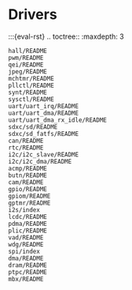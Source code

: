 # Drivers

:::{eval-rst}
.. toctree::
    :maxdepth: 3

    hall/README
    pwm/README
    qei/README
    jpeg/README
    mchtmr/README
    pllctl/README
    synt/README
    sysctl/README
    uart/uart_irq/README
    uart/uart_dma/README
    uart/uart_dma_rx_idle/README
    sdxc/sd/README
    sdxc/sd_fatfs/README
    can/README
    rtc/README
    i2c/i2c_slave/README
    i2c/i2c_dma/README
    acmp/README
    butn/README
    cam/README
    gpio/README
    gpiom/README
    gptmr/README
    i2s/index
    lcdc/README
    pdma/README
    plic/README
    vad/README
    wdg/README
    spi/index
    dma/README
    dram/README
    ptpc/README
    mbx/README
